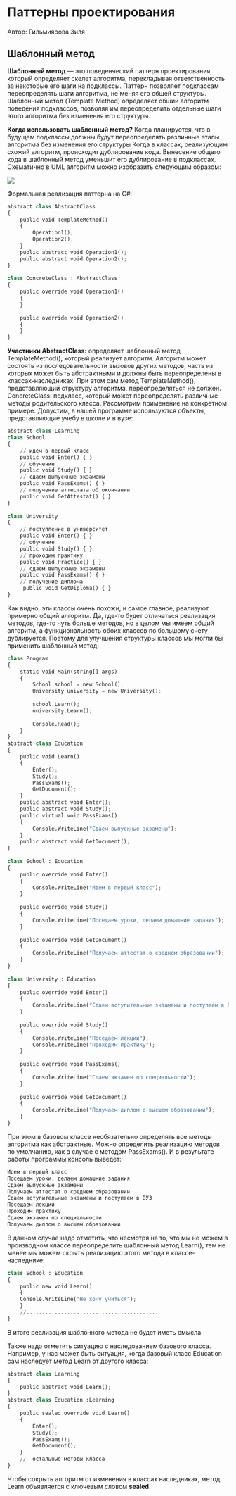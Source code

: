 Паттерны проектирования
=======================

Автор: Гильмиярова Зиля

**Шаблонный метод**
---------------

**Шаблонный метод** — это поведенческий паттерн проектирования, который определяет скелет алгоритма, перекладывая ответственность за некоторые его шаги на подклассы. Паттерн позволяет подклассам переопределять шаги алгоритма, не меняя его общей структуры. Шаблонный метод (Template Method) определяет общий алгоритм поведения подклассов, позволяя им переопределить отдельные шаги этого алгоритма без изменения его структуры.

**Когда использовать шаблонный метод?**  Когда планируется, что в будущем подклассы должны будут переопределять различные этапы алгоритма без изменения его структуры Когда в классах, реализующим схожий алгоритм, происходит дублирование кода. Вынесение общего кода в шаблонный метод уменьшит его дублирование в подклассах. Схематично в UML алгоритм можно изобразить следующим образом:

![](https://metanit.com/sharp/patterns/pics/templatemethod.png)

Формальная реализация паттерна на C#:


```python
abstract class AbstractClass
{
    public void TemplateMethod()
    {
        Operation1();
        Operation2();
    }
    public abstract void Operation1();
    public abstract void Operation2();
}
 
class ConcreteClass : AbstractClass
{
    public override void Operation1()
    {
    }
 
    public override void Operation2()
    {
    }
}
```

**Участники AbstractClass:** определяет шаблонный метод TemplateMethod(), который реализует алгоритм. Алгоритм может состоять из последовательности вызовов других методов, часть из которых может быть абстрактными и должны быть переопределены в классах-наследниках. При этом сам метод TemplateMethod(), представляющий структуру алгоритма, переопределяться не должен. ConcreteClass: подкласс, который может переопределять различные методы родительского класса.
Рассмотрим применение на конкретном примере. Допустим, в нашей программе используются объекты, представляющие учебу в школе и в вузе:
```python
abstract class Learning
class School
{
    // идем в первый класс
    public void Enter() { }
    // обучение
    public void Study() { }
    // сдаем выпускные экзамены
    public void PassExams() { }
    // получение аттестата об окончании
    public void GetAttestat() { }
}
 
class University
{
    // поступление в университет
    public void Enter() { }
    // обучение
    public void Study() { }
    // проходим практику
    public void Practice() { }
    // сдаем выпускные экзамены
    public void PassExams() { }
    // получение диплома
     public void GetDiploma() { }
}
```
Как видно, эти классы очень похожи, и самое главное, реализуют примерно общий алгоритм. Да, где-то будет отличаться реализация методов, где-то чуть больше методов, но в целом мы имеем общий алгоритм, а функциональность обоих классов по большому счету дублируется. Поэтому для улучшения структуры классов мы могли бы применить шаблонный метод:
```python
class Program
{
    static void Main(string[] args)
    {
        School school = new School();
        University university = new University();
 
        school.Learn();
        university.Learn();
 
        Console.Read();
    }
}
abstract class Education
{
    public void Learn()
    {
        Enter();
        Study();
        PassExams();
        GetDocument();
    }
    public abstract void Enter();
    public abstract void Study();
    public virtual void PassExams()
    {
        Console.WriteLine("Сдаем выпускные экзамены");
    }
    public abstract void GetDocument();
}
     
class School : Education
{
    public override void Enter()
    {
        Console.WriteLine("Идем в первый класс");
    }
 
    public override void Study()
    {
        Console.WriteLine("Посещаем уроки, делаем домашние задания");
    }
 
    public override void GetDocument()
    {
        Console.WriteLine("Получаем аттестат о среднем образовании");
    }
}
 
class University : Education
{
    public override void Enter()
    {
        Console.WriteLine("Сдаем вступительные экзамены и поступаем в ВУЗ");
    }
 
    public override void Study()
    {
        Console.WriteLine("Посещаем лекции");
        Console.WriteLine("Проходим практику");
    }
 
    public override void PassExams()
    {
        Console.WriteLine("Сдаем экзамен по специальности");
    }
 
    public override void GetDocument()
    {
        Console.WriteLine("Получаем диплом о высшем образовании");
    }
}
```
При этом в базовом классе необязательно определять все методы алгоритма как абстрактные. Можно определить реализацию методов по умолчанию, как в случае с методом PassExams().
И в результате работы программы консоль выведет:
```python
Идем в первый класс
Посещаем уроки, делаем домашние задания
Сдаем выпускные экзамены
Получаем аттестат о среднем образовании
Сдаем вступительные экзамены и поступаем в ВУЗ
Посещаем лекции
Проходим практику
Сдаем экзамен по специальности
Получаем диплом о высшем образовании
```
В данном случае надо отметить, что несмотря на то, что мы не можем в производном классе переопределить шаблонный метод Learn(), тем не менее мы можем скрыть реализацию этого метода в классе-наследнике:
```python
class School : Education
{
    public new void Learn()
    {
    Console.WriteLine("Не хочу учиться");
    }
    //..........................................
}
```
В итоге реализация шаблонного метода не будет иметь смысла.

Также надо отметить ситуацию с наследованием базового класса. Например, у нас может быть ситуация, когда базовый класс Education сам наследует метод Learn от другого класса:
```python
abstract class Learning
{
    public abstract void Learn();
}
abstract class Education :Learning
{
    public sealed override void Learn()
    {
        Enter();
        Study();
        PassExams();
        GetDocument();
    }
    //  остальные методы класса
}
```
Чтобы сокрыть алгоритм от изменения в классах наследниках, метод Learn объявляется с ключевым словом **sealed**.
